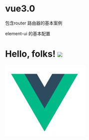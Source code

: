 # vue3.0
包含router 路由器的基本案例

element-ui 的基本配置

# Hello, folks! <img src="https://raw.githubusercontent.com/MartinHeinz/MartinHeinz/master/wave.gif" width="30px">


![img](https://github.com/Tanghoa/Vue3.0-TestPRO/blob/master/vue_test3.0/image/vue.jpg)
